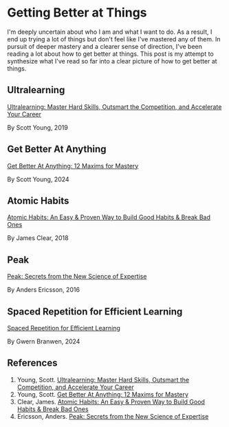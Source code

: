 # Getting Better at Things

I'm deeply uncertain about who I am and what I want to do. As a result, I end up trying a lot of things but don't feel like I've mastered any of them. In pursuit of deeper mastery and a clearer sense of direction, I've been reading a lot about how to get better at things. This post is my attempt to synthesize what I've read so far into a clear picture of how to get better at things.

## Ultralearning

[Ultralearning: Master Hard Skills, Outsmart the Competition, and Accelerate Your Career](https://www.amazon.com/Ultralearning-Master-Outsmart-Competition-Accelerate/dp/006285268X)

By Scott Young, 2019

## Get Better At Anything

[Get Better At Anything: 12 Maxims for Mastery](https://www.amazon.com/Get-Better-Anything-Maxims-Mastery/dp/0063256673)

By Scott Young, 2024

## Atomic Habits

[Atomic Habits: An Easy & Proven Way to Build Good Habits & Break Bad Ones](https://www.amazon.com/Atomic-Habits-Proven-Build-Break/dp/0735211299)

By James Clear, 2018

## Peak

[Peak: Secrets from the New Science of Expertise](https://www.amazon.com/Peak-Secrets-New-Science-Expertise/dp/0544456238)

By Anders Ericsson, 2016

## Spaced Repetition for Efficient Learning

[Spaced Repetition for Efficient Learning](https://gwern.net/spaced-repetition)

By Gwern Branwen, 2024

## References

  1. Young, Scott. [Ultralearning: Master Hard Skills, Outsmart the Competition, and Accelerate Your Career](https://www.amazon.com/Ultralearning-Master-Outsmart-Competition-Accelerate/dp/006285268X)
  2. Young, Scott. [Get Better At Anything: 12 Maxims for Mastery](https://www.amazon.com/Get-Better-Anything-Maxims-Mastery/dp/0063256673)
  3. Clear, James. [Atomic Habits: An Easy & Proven Way to Build Good Habits & Break Bad Ones](https://www.amazon.com/Atomic-Habits-Proven-Build-Break/dp/0735211299)
  4. Ericsson, Anders. [Peak: Secrets from the New Science of Expertise](https://www.amazon.com/Peak-Secrets-New-Science-Expertise/dp/0544456238)

